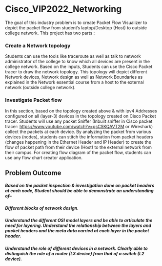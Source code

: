 # Cisco_VIP2022_Networking

The goal of this industry problem is to create Packet Flow Visualizer to depict the packet flow from student’s laptop/Desktop (Host) to outside college network. This project has two parts :

### Create a Network topology
Students can use the tools like traceroute as well as talk to network administrator of the college to know which all devices are present in the college network. Based on the inputs, Students can use the Cisco Packet tracer to draw the network topology. This topology will depict different Network devices, Network design as well as Network Boundaries as explained in the Network essential course from a host to the external network (outside college network).

### Investigate Packet flow
In this section, based on the topology created above & with ipv4 Addresses configured on all (layer-3) devices in the topology created on Cisco Packet tracer. Students will use any packet Sniffer (Inbuilt sniffer in Cisco packet tracer: https://www.youtube.com/watch?v=gsCSKQAVT2M or Wireshark) collect the packets at each device. By analyzing the packet from various devices (nodes), students can stitch the information from packet headers (changes happening in the Ethernet Header and IP Header) to create the flow of packet path from their device (Host) to the external network from their campus. For creating flow diagram of the packet flow, students can use any flow chart creator application.

## Problem Outcome
##### Based on the packet inspection & investigation done on packet headers at each node, Student should be able to demonstrate an understanding of–
##### Different blocks of network design.
##### Understand the different OSI model layers and be able to articulate the need for layering. Understand the relationship between the layers and packet headers and the meta data carried at each layer in the packet header.
##### Understand the role of different devices in a network. Clearly able to distinguish the role of a router (L3 device) from that of a switch (L2 device).
